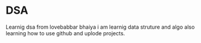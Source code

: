 # DSA
Learnig dsa from lovebabbar bhaiya
i am learnig data struture and algo also learning how to use github and uplode projects.
